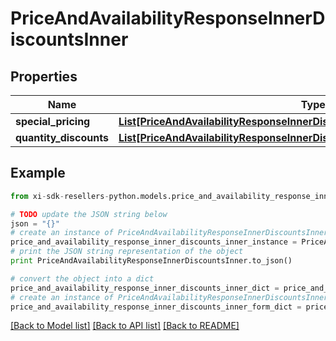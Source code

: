 # PriceAndAvailabilityResponseInnerDiscountsInner


## Properties

Name | Type | Description | Notes
------------ | ------------- | ------------- | -------------
**special_pricing** | [**List[PriceAndAvailabilityResponseInnerDiscountsInnerSpecialPricingInner]**](PriceAndAvailabilityResponseInnerDiscountsInnerSpecialPricingInner.md) |  | [optional] 
**quantity_discounts** | [**List[PriceAndAvailabilityResponseInnerDiscountsInnerQuantityDiscountsInner]**](PriceAndAvailabilityResponseInnerDiscountsInnerQuantityDiscountsInner.md) |  | [optional] 

## Example

```python
from xi-sdk-resellers-python.models.price_and_availability_response_inner_discounts_inner import PriceAndAvailabilityResponseInnerDiscountsInner

# TODO update the JSON string below
json = "{}"
# create an instance of PriceAndAvailabilityResponseInnerDiscountsInner from a JSON string
price_and_availability_response_inner_discounts_inner_instance = PriceAndAvailabilityResponseInnerDiscountsInner.from_json(json)
# print the JSON string representation of the object
print PriceAndAvailabilityResponseInnerDiscountsInner.to_json()

# convert the object into a dict
price_and_availability_response_inner_discounts_inner_dict = price_and_availability_response_inner_discounts_inner_instance.to_dict()
# create an instance of PriceAndAvailabilityResponseInnerDiscountsInner from a dict
price_and_availability_response_inner_discounts_inner_form_dict = price_and_availability_response_inner_discounts_inner.from_dict(price_and_availability_response_inner_discounts_inner_dict)
```
[[Back to Model list]](../README.md#documentation-for-models) [[Back to API list]](../README.md#documentation-for-api-endpoints) [[Back to README]](../README.md)


